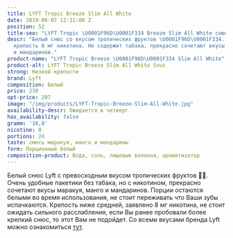 ```yaml
---
title: LYFT Tropic Breeze Slim All White
date: 2019-06-07 12:31:00 Z
position: 52
title-seo: "LYFT Tropic \U0001F96D\U0001F334 Breeze Slim All White снюс"
descr: "Белый снюс со вкусом тропических фруктов \U0001F96D\U0001F334. 24 порции,
  крепость 8 мг никотина. Не содержит табака, прекрасно сочетают вкусы маракуя, манго
  и мандаринов."
product-name: "LYFT Tropic Breeze \U0001F96D\U0001F334 Slim All White"
product-alt: LYFT Tropic Breeze Slim All White Snus
strong: Низкой крепости
brand: Lyft
composition: Белый
price: 230
opt-price: 207
image: "/img/products/LYFT-Tropic-Breeze-Slim-All-White.jpg"
availability-descr: Ожидается в четверг
has_availability: false
gramm: '16,8'
nicotine: 8
portions: 24
taste: смесь маракуя, манго и мандарины
form: Порционный белый
composition-product: Вода, соль, пищевые волокна, ароматизатор
---
```


Белый снюс Lyft с превосходным вкусом тропических фруктов 🥭🌴.
Очень удобные пакетики без табака, но с никотином, прекрасно сочетают вкусы маракуя, манго и мандаринов.
Порции остаются белыми во время использования, не стоит переживать что Ваши зубы испачкаются.
Крепость ниже средней, заявлено 8 мг никотина, не стоит ожидать сильного расслабления, если Вы ранее пробовали более крепкий снюс, то этот Вам не подойдет.
Со всеми вкусами бренда Lyft можно ознакомиться [тут](/lyft).